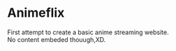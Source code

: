 # Animeflix
First attempt to create a basic anime streaming website.<br>
No content embeded thouugh,XD.
